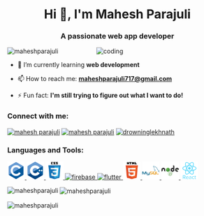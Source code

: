 <h1 align="center">Hi 👋, I'm Mahesh Parajuli</h1>
<h3 align="center">A passionate web app developer</h3>

<img align="right" alt="coding" width="300" src="https://media0.giphy.com/media/bGgsc5mWoryfgKBx1u/giphy.gif?cid=6c09b952h8s5sosfugb2tqk7oq3wsiwc3fezgg43rppww7qt&ep=v1_gifs_search&rid=giphy.gif&ct=g">

<p align="left"> <img src="https://komarev.com/ghpvc/?username=maheshparajuli&label=Profile%20views&color=0e75b6&style=flat" alt="maheshparajuli" /> </p>

- 🌱 I’m currently learning **web development**

- 📫 How to reach me: **maheshparajuli717@gmail.com**

- ⚡ Fun fact: **I'm still trying to figure out what I want to do!**

<h3 align="left">Connect with me:</h3>
<p align="left">
  <a href="https://linkedin.com/in/mahesh%20parajuli" target="blank"><img align="center" src="https://raw.githubusercontent.com/rahuldkjain/github-profile-readme-generator/master/src/images/icons/Social/linked-in-alt.svg" alt="mahesh parajuli" height="30" width="40" /></a>
  <a href="https://fb.com/mahesh%20parajuli" target="blank"><img align="center" src="https://raw.githubusercontent.com/rahuldkjain/github-profile-readme-generator/master/src/images/icons/Social/facebook.svg" alt="mahesh parajuli" height="30" width="40" /></a>
  <a href="https://instagram.com/drowninglekhnath" target="blank"><img align="center" src="https://raw.githubusercontent.com/rahuldkjain/github-profile-readme-generator/master/src/images/icons/Social/instagram.svg" alt="drowninglekhnath" height="30" width="40" /></a>
</p>

<h3 align="left">Languages and Tools:</h3>
<p align="left"> 
  <a href="https://www.cprogramming.com/" target="_blank" rel="noreferrer"> 
    <img src="https://raw.githubusercontent.com/devicons/devicon/master/icons/c/c-original.svg" alt="c" width="40" height="40"/> 
  </a> 
  <a href="https://www.w3schools.com/cpp/" target="_blank" rel="noreferrer"> 
    <img src="https://raw.githubusercontent.com/devicons/devicon/master/icons/cplusplus/cplusplus-original.svg" alt="cplusplus" width="40" height="40"/> 
  </a> 
  <a href="https://www.w3schools.com/css/" target="_blank" rel="noreferrer"> 
    <img src="https://raw.githubusercontent.com/devicons/devicon/master/icons/css3/css3-original-wordmark.svg" alt="css3" width="40" height="40"/> 
  </a> 
  <a href="https://firebase.google.com/" target="_blank" rel="noreferrer"> 
    <img src="https://www.vectorlogo.zone/logos/firebase/firebase-icon.svg" alt="firebase" width="40" height="40"/> 
  </a> 
  <a href="https://flutter.dev" target="_blank" rel="noreferrer"> 
    <img src="https://www.vectorlogo.zone/logos/flutterio/flutterio-icon.svg" alt="flutter" width="40" height="40"/> 
  </a> 
  <a href="https://www.w3.org/html/" target="_blank" rel="noreferrer"> 
    <img src="https://raw.githubusercontent.com/devicons/devicon/master/icons/html5/html5-original-wordmark.svg" alt="html5" width="40" height="40"/> 
  </a> 
  <a href="https://www.mysql.com/" target="_blank" rel="noreferrer"> 
    <img src="https://raw.githubusercontent.com/devicons/devicon/master/icons/mysql/mysql-original-wordmark.svg" alt="mysql" width="40" height="40"/> 
  </a> 
  <a href="https://nodejs.org" target="_blank" rel="noreferrer"> 
    <img src="https://raw.githubusercontent.com/devicons/devicon/master/icons/nodejs/nodejs-original-wordmark.svg" alt="nodejs" width="40" height="40"/> 
  </a> 
  <a href="https://reactjs.org/" target="_blank" rel="noreferrer"> 
    <img src="https://raw.githubusercontent.com/devicons/devicon/master/icons/react/react-original-wordmark.svg" alt="react" width="40" height="40"/> 
  </a> 
</p>

<p><img align="left" src="https://github-readme-stats.vercel.app/api/top-langs?username=maheshparajuli&show_icons=true&locale=en&layout=compact" alt="maheshparajuli" /></p>

<p>&nbsp;<img align="center" src="https://github-readme-stats.vercel.app/api?username=maheshparajuli&show_icons=true&locale=en" alt="maheshparajuli" /></p>

<p><img align="center" src="https://github-readme-streak-stats.herokuapp.com/?user=maheshparajuli&theme=dark" alt="maheshparajuli" /></p>


